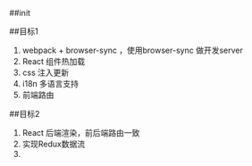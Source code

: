 ##init


##目标1
1. webpack + browser-sync ，使用browser-sync 做开发server 
2. React 组件热加载
3. css 注入更新
4. i18n 多语言支持
5. 前端路由

##目标2
1. React 后端渲染，前后端路由一致
2. 实现Redux数据流
3.
